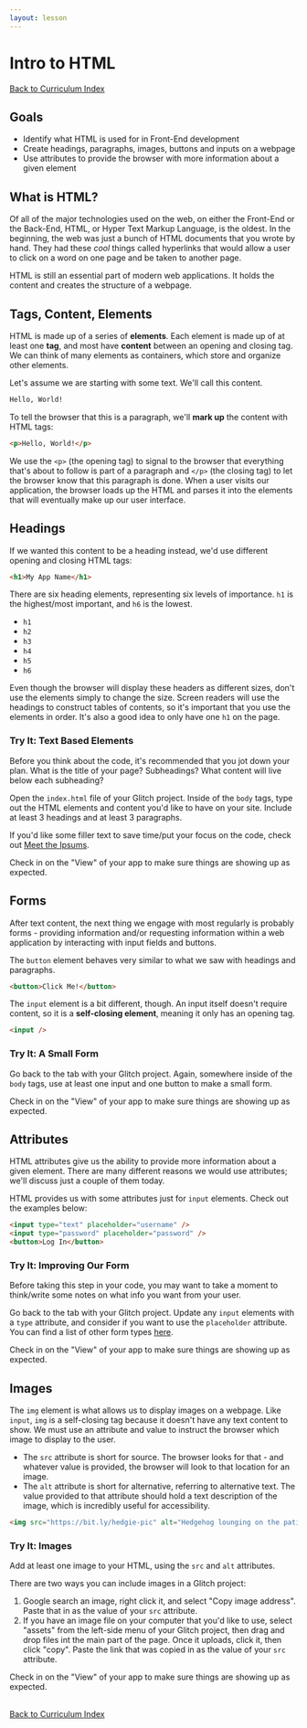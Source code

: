 ```yaml
---
layout: lesson
---
```


# Intro to HTML

<a href="../">Back to Curriculum Index</a>

## Goals

- Identify what HTML is used for in Front-End development
- Create headings, paragraphs, images, buttons and inputs on a webpage
- Use attributes to provide the browser with more information about a given element

## What is HTML?

Of all of the major technologies used on the web, on either the Front-End or the Back-End, HTML, or Hyper Text Markup Language, is the oldest. In the beginning, the web was just a bunch of HTML documents that you wrote by hand. They had these _cool_ things called hyperlinks that would allow a user to click on a word on one page and be taken to another page.

HTML is still an essential part of modern web applications. It holds the content and creates the structure of a webpage.

## Tags, Content, Elements

HTML is made up of a series of **elements**. Each element is made up of at least one **tag**, and most have **content** between an opening and closing tag. We can think of many elements as containers, which store and organize other elements.

Let's assume we are starting with some text. We'll call this content.

```html
Hello, World!
```

To tell the browser that this is a paragraph, we'll **mark up** the content with HTML tags:

```html
<p>Hello, World!</p>
```

We use the `<p>` (the opening tag) to signal to the browser that everything that's about to follow is part of a paragraph and `</p>` (the closing tag) to let the browser know that this paragraph is done. When a user visits our application, the browser loads up the HTML and parses it into the elements that will eventually make up our user interface.

## Headings

If we wanted this content to be a heading instead, we'd use different opening and closing HTML tags:

```html
<h1>My App Name</h1>
```

There are six heading elements, representing six levels of importance. `h1` is the highest/most important, and `h6` is the lowest.

- `h1`
- `h2`
- `h3`
- `h4`
- `h5`
- `h6`

Even though the browser will display these headers as different sizes, don't use the elements simply to change the size. Screen readers will use the headings to construct tables of contents, so it's important that you use the elements in order. It's also a good idea to only have one `h1` on the page.

<div class="try-it-new">
  <h3>Try It: Text Based Elements</h3>
  <p>Before you think about the code, it's recommended that you jot down your plan. What is the title of your page? Subheadings? What content will live below each subheading?</p>
  <p>Open the <code>index.html</code> file of your Glitch project. Inside of the <code>body</code> tags, type out the HTML elements and content you'd like to have on your site. Include at least 3 headings and at least 3 paragraphs.</p>
  <p>If you'd like some filler text to save time/put your focus on the code, check out <a href="https://meettheipsums.com/">Meet the Ipsums</a>.</p>
  <p>Check in on the "View" of your app to make sure things are showing up as expected.</p>
</div>

## Forms

After text content, the next thing we engage with most regularly is probably forms - providing information and/or requesting information within a web application by interacting with input fields and buttons.

The `button` element behaves very similar to what we saw with headings and paragraphs.

```html
<button>Click Me!</button>
```

The `input` element is a bit different, though. An input itself doesn't require content, so it is a **self-closing element**, meaning it only has an opening tag.

```html
<input />
```

<div class="try-it-new">
  <h3>Try It: A Small Form</h3>
  <p>Go back to the tab with your Glitch project. Again, somewhere inside of the <code>body</code> tags, use at least one input and one button to make a small form.</p>
  <p>Check in on the "View" of your app to make sure things are showing up as expected.</p>
</div>

## Attributes

HTML attributes give us the ability to provide more information about a given element. There are many different reasons we would use attributes; we'll discuss just a couple of them today.

HTML provides us with some attributes just for `input` elements. Check out the examples below:

```html
<input type="text" placeholder="username" />
<input type="password" placeholder="password" />
<button>Log In</button>
```

<div class="try-it-new">
  <h3>Try It: Improving Our Form</h3>
  <p>Before taking this step in your code, you may want to take a moment to think/write some notes on what info you want from your user.</p>
  <p>Go back to the tab with your Glitch project. Update any <code>input</code> elements with a <code>type</code> attribute, and consider if you want to use the <code>placeholder</code> attribute. You can find a list of other form types <a href="https://www.w3schools.com/html/html_form_input_types.asp">here</a>.</p>
  <p>Check in on the "View" of your app to make sure things are showing up as expected.</p>
</div>

## Images

The `img` element is what allows us to display images on a webpage. Like `input`, `img` is a self-closing tag because it doesn't have any text content to show. We must use an attribute and value to instruct the browser which image to display to the user.
- The `src` attribute is short for source. The browser looks for that - and whatever value is provided, the browser will look to that location for an image.
- The `alt` attribute is short for alternative, referring to alternative text. The value provided to that attribute should hold a text description of the image, which is incredibly useful for accessibility.

```html
<img src="https://bit.ly/hedgie-pic" alt="Hedgehog lounging on the patio" />
```

<div class="try-it-new">
  <h3>Try It: Images</h3>
  <p>Add at least one image to your HTML, using the <code>src</code> and <code>alt</code> attributes.</p>
  <p>There are two ways you can include images in a Glitch project:</p>
  <ol>
    <li>Google search an image, right click it, and select "Copy image address". Paste that in as the value of your <code>src</code> attribute.</li>
    <li>If you have an image file on your computer that you'd like to use, select "assets" from the left-side menu of your Glitch project, then drag and drop files int the main part of the page. Once it uploads, click it, then click "copy". Paste the link that was copied in as the value of your <code>src</code> attribute.</li>
  </ol>
  <p>Check in on the "View" of your app to make sure things are showing up as expected. </p>
</div>

<br>
<a href="../">Back to Curriculum Index</a>
